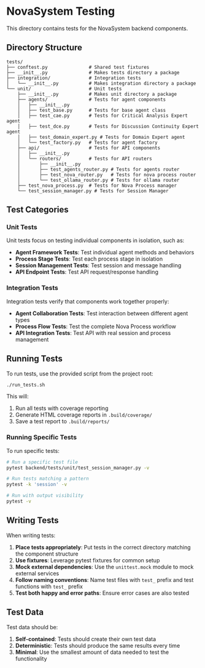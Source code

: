 # NovaSystem Testing

This directory contains tests for the NovaSystem backend components.

## Directory Structure

```
tests/
├── conftest.py               # Shared test fixtures
├── __init__.py               # Makes tests directory a package
├── integration/              # Integration tests
│   └── __init__.py           # Makes integration directory a package
└── unit/                     # Unit tests
    ├── __init__.py           # Makes unit directory a package
    ├── agents/               # Tests for agent components
    │   ├── __init__.py
    │   ├── test_base.py      # Tests for base agent class
    │   ├── test_cae.py       # Tests for Critical Analysis Expert agent
    │   ├── test_dce.py       # Tests for Discussion Continuity Expert agent
    │   ├── test_domain_expert.py # Tests for Domain Expert agent
    │   └── test_factory.py   # Tests for agent factory
    ├── api/                  # Tests for API components
    │   ├── __init__.py
    │   └── routers/          # Tests for API routers
    │       ├── __init__.py
    │       ├── test_agents_router.py # Tests for agents router
    │       ├── test_nova_router.py   # Tests for nova process router
    │       └── test_ollama_router.py # Tests for ollama router
    ├── test_nova_process.py  # Tests for Nova Process manager
    └── test_session_manager.py # Tests for Session Manager
```

## Test Categories

### Unit Tests

Unit tests focus on testing individual components in isolation, such as:

- **Agent Framework Tests**: Test individual agent methods and behaviors
- **Process Stage Tests**: Test each process stage in isolation
- **Session Management Tests**: Test session and message handling
- **API Endpoint Tests**: Test API request/response handling

### Integration Tests

Integration tests verify that components work together properly:

- **Agent Collaboration Tests**: Test interaction between different agent types
- **Process Flow Tests**: Test the complete Nova Process workflow
- **API Integration Tests**: Test API with real session and process management

## Running Tests

To run tests, use the provided script from the project root:

```bash
./run_tests.sh
```

This will:
1. Run all tests with coverage reporting
2. Generate HTML coverage reports in `.build/coverage/`
3. Save a test report to `.build/reports/`

### Running Specific Tests

To run specific tests:

```bash
# Run a specific test file
pytest backend/tests/unit/test_session_manager.py -v

# Run tests matching a pattern
pytest -k 'session' -v

# Run with output visibility
pytest -v
```

## Writing Tests

When writing tests:

1. **Place tests appropriately**: Put tests in the correct directory matching the component structure
2. **Use fixtures**: Leverage pytest fixtures for common setup
3. **Mock external dependencies**: Use the `unittest.mock` module to mock external services
4. **Follow naming conventions**: Name test files with `test_` prefix and test functions with `test_` prefix
5. **Test both happy and error paths**: Ensure error cases are also tested

## Test Data

Test data should be:

1. **Self-contained**: Tests should create their own test data
2. **Deterministic**: Tests should produce the same results every time
3. **Minimal**: Use the smallest amount of data needed to test the functionality